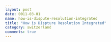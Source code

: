 ```yaml
---
layout: post
date: 0011-03-01
name: how-is-dispute-resolution-integrated
title: "How is Dispture Resolution Integrated"
category: switzerland
comments: true
---
```


